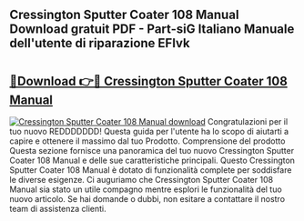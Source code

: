 ## Cressington Sputter Coater 108 Manual Download gratuit PDF - Part-siG Italiano Manuale dell'utente di riparazione EFIvk

# <h2><a href="http://df9e29.blite.top/?on=Cressington+Sputter+Coater+108+Manual">🔗Download 👉🔴 Cressington Sputter Coater 108 Manual</a></h2>

[![Cressington Sputter Coater 108 Manual download](https://i.imgur.com/lujVjoI.png)](http://df9e29.blite.top/?on=Cressington+Sputter+Coater+108+Manual)
Congratulazioni per il tuo nuovo REDDDDDDD! Questa guida per l'utente ha lo scopo di aiutarti a capire e ottenere il massimo dal tuo Prodotto. Comprensione del prodotto Questa sezione fornisce una panoramica del tuo nuovo Cressington Sputter Coater 108 Manual e delle sue caratteristiche principali. Questo Cressington Sputter Coater 108 Manual è dotato di funzionalità complete per soddisfare le diverse esigenze. Ci auguriamo che Cressington Sputter Coater 108 Manual sia stato un utile compagno mentre esplori le funzionalità del tuo nuovo articolo. Se hai domande o dubbi, non esitare a contattare il nostro team di assistenza clienti.
